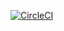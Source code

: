 [![CircleCI](https://circleci.com/gh/abhidp/cypress-suite.svg?style=svg)](https://circleci.com/gh/abhidp/cypress-suite)
